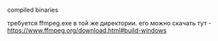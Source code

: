 compiled binaries

требуется ffmpeg.exe в той же директории. его можно скачать тут - https://www.ffmpeg.org/download.html#build-windows

